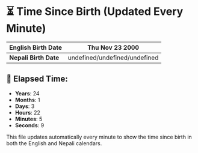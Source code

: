 # ⏳ Time Since Birth (Updated Every Minute)

| **English Birth Date** | Thu Nov 23 2000 |
|------------------------|-------------------------------------|
| **Nepali Birth Date**  | undefined/undefined/undefined                  |

## 📅 Elapsed Time:

- **Years**: 24
- **Months**: 1
- **Days**: 3
- **Hours**: 22
- **Minutes**: 5
- **Seconds**: 9

This file updates automatically every minute to show the time since birth in both the English and Nepali calendars.